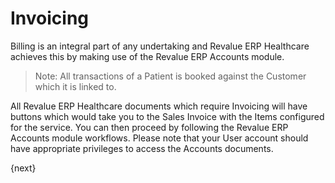 # Invoicing
Billing is an integral part of any undertaking and Revalue ERP Healthcare achieves this by making use of the Revalue ERP Accounts module.

> Note: All transactions of a Patient is booked against the Customer which it is linked to.

All Revalue ERP Healthcare documents which require Invoicing will have buttons which would take you to the Sales Invoice with the Items configured for the service. You can then proceed by following the Revalue ERP Accounts module workflows. Please note that your User account should have appropriate privileges to access the Accounts documents.

{next}
